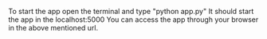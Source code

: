 To start the app open the terminal and type "python app.py"
It should start the app in the localhost:5000
You can access the app through your browser in the above mentioned url.
